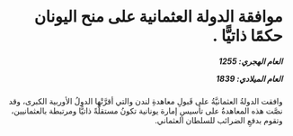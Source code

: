 <h1 dir="rtl">موافقة الدولة العثمانية على منح اليونان حكمًا ذاتيًّا  .</h1>

<h5 dir="rtl">العام الهجري:  1255

العام الميلادي: 1839

</h5>

<p dir="rtl">وافقت الدولةُ العثمانيَّةُ على قَبولِ معاهدةِ لندن والتي أقرَّتْها الدولُ الأوربية الكبرى، وقد نصَّت هذه المعاهدةُ على تأسيسِ إمارة يونانية تكونُ مستقلَّةً ذاتيًّا ومرتبطة بالعثمانيين، وتقوم بدفعِ الضرائب للسلطان العثماني.</p></br>
